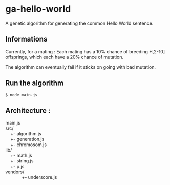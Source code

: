 ga-hello-world
==============

A genetic algorithm for generating the common Hello World sentence.

## Informations
Currently, for a mating :
Each mating has a 10% chance of breeding +[2-10] offsprings, which each have a 20% chance of mutation.

The algorithm can eventually fail if it sticks on going with bad mutation.

## Run the algorithm
```
$ node main.js
```

## Architecture :
main.js<br />
src/<br />
&nbsp;&nbsp;&nbsp;&nbsp;+- algorithm.js<br />
&nbsp;&nbsp;&nbsp;&nbsp;+- generation.js<br />
&nbsp;&nbsp;&nbsp;&nbsp;+- chromosom.js<br />
lib/<br />
&nbsp;&nbsp;&nbsp;&nbsp;+- math.js<br />
&nbsp;&nbsp;&nbsp;&nbsp;+- string.js<br />
&nbsp;&nbsp;&nbsp;&nbsp;+- p.js<br />
vendors/<br />
&nbsp;&nbsp;&nbsp;&nbsp;&nbsp;&nbsp;&nbsp;&nbsp;&nbsp;&nbsp;&nbsp;&nbsp;&nbsp;+- underscore.js<br />
